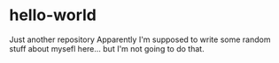# hello-world
Just another repository
Apparently I'm supposed to write some random stuff about mysefl here... but I'm not going to do that. 
